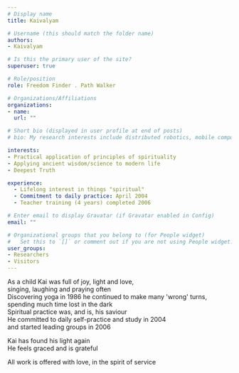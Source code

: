 ```yaml
---
# Display name
title: Kaivalyam

# Username (this should match the folder name)
authors:
- Kaivalyam

# Is this the primary user of the site?
superuser: true

# Role/position
role: Freedom Finder . Path Walker

# Organizations/Affiliations
organizations:
- name:
  url: ""

# Short bio (displayed in user profile at end of posts)
# bio: My research interests include distributed robotics, mobile computing and programmable matter.

interests:
- Practical application of principles of spirituality
- Applying ancient wisdom/science to modern life
- Deepest Truth

experience:
  - Lifelong interest in things "spiritual"
  - Commitment to daily practice: April 2004
  - Teacher training (4 years) completed 2006

# Enter email to display Gravatar (if Gravatar enabled in Config)
email: ""

# Organizational groups that you belong to (for People widget)
#   Set this to `[]` or comment out if you are not using People widget.
user_groups:
- Researchers
- Visitors
---
```


As a child Kai was full of joy, light and love,\
singing, laughing and praying often\
Discovering yoga in 1986 he continued to make many 'wrong' turns,\
spending much time lost in the dark\
Spiritual practice was, and is, his saviour\
He committed to daily self-practice and study in 2004\
and started leading groups in 2006

Kai has found his light again\
He feels graced and is grateful

All work is offered with love, in the spirit of service
